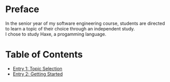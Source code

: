 # Preface
In the senior year of my software engineering course, students are directed to learn a topic of their choice through an independent study.  
I chose to study Haxe, a progamming language.

# Table of Contents

* [Entry 1: Topic Selection](blog-entries/week-1.md)
* [Entry 2: Getting Started](blog-entries/week-2.md)
